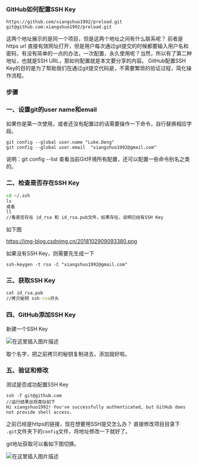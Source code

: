 ###  GitHub如何配置SSH Key

```
https://github.com/xiangshuo1992/preload.git
git@github.com:xiangshuo1992/preload.git
```

这两个地址展示的是同一个项目，但是这两个地址之间有什么联系呢？
前者是https url 直接有效网址打开，但是用户每次通过git提交的时候都要输入用户名和密码，有没有简单的一点的办法，一次配置，永久使用呢？当然，所以有了第二种地址，也就是SSH URL，那如何配置就是本文要分享的内容。
GitHub配置SSH Key的目的是为了帮助我们在通过git提交代码是，不需要繁琐的验证过程，简化操作流程。

###  步骤

### 一、设置git的user name和email

如果你是第一次使用，或者还没有配置过的话需要操作一下命令，自行替换相应字段。

```git
git config --global user.name "Luke.Deng"
git config --global user.email  "xiangshuo1992@gmail.com"
```

说明：git config --list 查看当前Git环境所有配置，还可以配置一些命令别名之类的。

### 二、检查是否存在SSH Key

```cmd
cd ~/.ssh
ls
或者
ll
//看是否存在 id_rsa 和 id_rsa.pub文件，如果存在，说明已经有SSH Key
```

如下图

https://img-blog.csdnimg.cn/2018102909093380.png

如果没有SSH Key，则需要先生成一下

```git
ssh-keygen -t rsa -C "xiangshuo1992@gmail.com"
```

### 三、获取SSH Key

``` cmd
cat id_rsa.pub
//拷贝秘钥 ssh-rsa开头
```

### 四、GitHub添加SSH Key

新建一个SSH Key

![在这里插入图片描述](https://img-blog.csdnimg.cn/20181029092310463.png?x-oss-process=image/watermark,type_ZmFuZ3poZW5naGVpdGk,shadow_10,text_aHR0cHM6Ly9ibG9nLmNzZG4ubmV0L3UwMTM3Nzg5MDU=,size_12,color_FFFFFF,t_70)

取个名字，把之前拷贝的秘钥复制进去，添加就好啦。

### 五、验证和修改

测试是否成功配置SSH Key

```basic
ssh -T git@github.com
//运行结果出现类似如下
Hi xiangshuo1992! You've successfully authenticated, but GitHub does not provide shell access.

```

之前已经是https的链接，现在想要用SSH提交怎么办？
直接修改项目目录下 `.git`文件夹下的`config`文件，将地址修改一下就好了。

git地址获取可以看如下图切换。

![在这里插入图片描述](https://img-blog.csdnimg.cn/20181029093141515.png?x-oss-process=image/watermark,type_ZmFuZ3poZW5naGVpdGk,shadow_10,text_aHR0cHM6Ly9ibG9nLmNzZG4ubmV0L3UwMTM3Nzg5MDU=,size_12,color_FFFFFF,t_70)